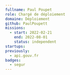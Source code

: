 ```yaml
---
fullname: Paul Poupet
role: Chargé de déploiement
domaine: Déploiement
github: PaulPoupett
missions:
  - start: 2022-02-21
    end: 2022-08-01
    status: independent
startups:
previously:
  - api.gouv.fr
badges:
  - segur
---
```

